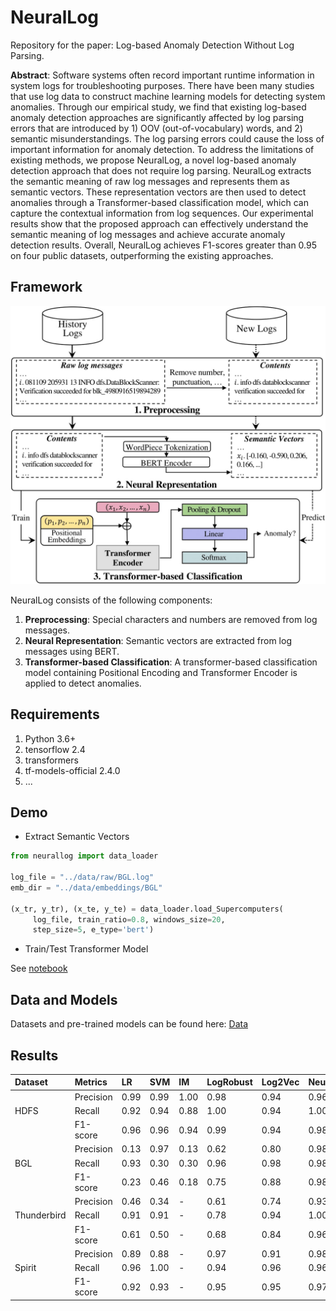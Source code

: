 # NeuralLog
Repository for the paper: Log-based Anomaly Detection Without Log Parsing.

**Abstract**: Software systems often record important runtime information in system logs for troubleshooting purposes. There have been many studies that use log data  to construct machine learning models for detecting system anomalies. Through our empirical study, we find that existing log-based anomaly detection approaches are significantly affected by log parsing errors that are introduced by 1) OOV (out-of-vocabulary) words, and 2) semantic misunderstandings. The log parsing errors could cause the loss of important information for anomaly detection. To address the limitations of existing methods, we propose NeuralLog, a novel log-based anomaly detection approach that does not require log parsing. NeuralLog extracts the semantic meaning of raw log messages and represents them as semantic vectors. These representation vectors are then used to detect anomalies through a Transformer-based classification model, which can capture the contextual information from log sequences. Our experimental results show that the proposed approach can effectively understand the semantic meaning of log messages and achieve accurate anomaly detection results. Overall, NeuralLog achieves F1-scores greater than 0.95 on four public datasets, outperforming the existing approaches.

## Framework
![Results](docs/images/framework.jpg)

NeuralLog consists of the following components:
1. **Preprocessing**: Special characters and numbers are removed from log messages.
2. **Neural Representation**: Semantic vectors are extracted from log messages using BERT.
3. **Transformer-based Classification**: A transformer-based classification model containing Positional Encoding and
 Transformer Encoder is applied to detect anomalies.

## Requirements
1. Python 3.6+
2. tensorflow 2.4
3. transformers
4. tf-models-official 2.4.0
5. ...
## Demo
- Extract Semantic Vectors

```python
from neurallog import data_loader

log_file = "../data/raw/BGL.log"
emb_dir = "../data/embeddings/BGL"

(x_tr, y_tr), (x_te, y_te) = data_loader.load_Supercomputers(
     log_file, train_ratio=0.8, windows_size=20,
     step_size=5, e_type='bert')
```
- Train/Test Transformer Model

See [notebook](demo/Transformer_based_Classification.ipynb)
## Data and Models
Datasets and pre-trained models can be found here: [Data](https://figshare.com/s/6d3c6a83f4828d17be79)
## Results
| Dataset | Metrics | LR | SVM | IM | LogRobust | Log2Vec | NeuralLog |
| :--- | :--- | :--- | :--- | :--- | :--- | :--- | :--- |
|  | Precision | 0.99 | 0.99 | 1.00 | 0.98 | 0.94 | 0.96 |
| HDFS | Recall | 0.92 | 0.94 | 0.88 | 1.00 | 0.94 | 1.00 |
|  | F1-score | 0.96 | 0.96 | 0.94 | 0.99 | 0.94 | 0.98 |
|  | Precision | 0.13 | 0.97 | 0.13 | 0.62 | 0.80 | 0.98 |
| BGL | Recall | 0.93 | 0.30 | 0.30 | 0.96 | 0.98 | 0.98 |
|  | F1-score | 0.23 | 0.46 | 0.18 | 0.75 | 0.88 | 0.98 |
|  | Precision | 0.46 | 0.34 | - | 0.61 | 0.74 | 0.93 |
| Thunderbird | Recall | 0.91 | 0.91 | - | 0.78 | 0.94 | 1.00 |
|  | F1-score | 0.61 | 0.50 | - | 0.68 | 0.84 | 0.96 |
|  | Precision | 0.89 | 0.88 | - | 0.97 | 0.91 | 0.98 |
| Spirit | Recall | 0.96 | 1.00 | - | 0.94 | 0.96 | 0.96 |
|  | F1-score | 0.92 | 0.93 | - | 0.95 | 0.95 | 0.97 |
